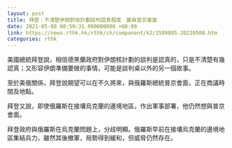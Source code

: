 ```yaml
---
layout: post
title: 拜登：不清楚伊朗對核計劃談判認真程度　冀與普京會面
date: 2021-05-08 00:59:31.000000000 +08:00
link: https://news.rthk.hk/rthk/ch/component/k2/1589805-20210508.htm
categories: rthk
---
```


美國總統拜登說，相信德黑蘭政府對伊朗核計劃的談判是認真的，只是不清楚有幾認真；又形容伊朗準備要做的事情，可能是談判桌以外的另一個故事。

至於美俄關係，拜登說期望可以在不久將來，與俄羅斯總統普京會面，正在商議時間及地點。

拜登又說，即使俄羅斯在接壤烏克蘭的邊境地區，作出軍事部署，他仍然想與普京會面。

拜登政府與俄羅斯在烏克蘭問題上，分歧明顯。俄羅斯早前在接壤烏克蘭的邊境地區集結兵力，雖然其後撤軍，局勢得到緩和，但威脅仍然存在。
